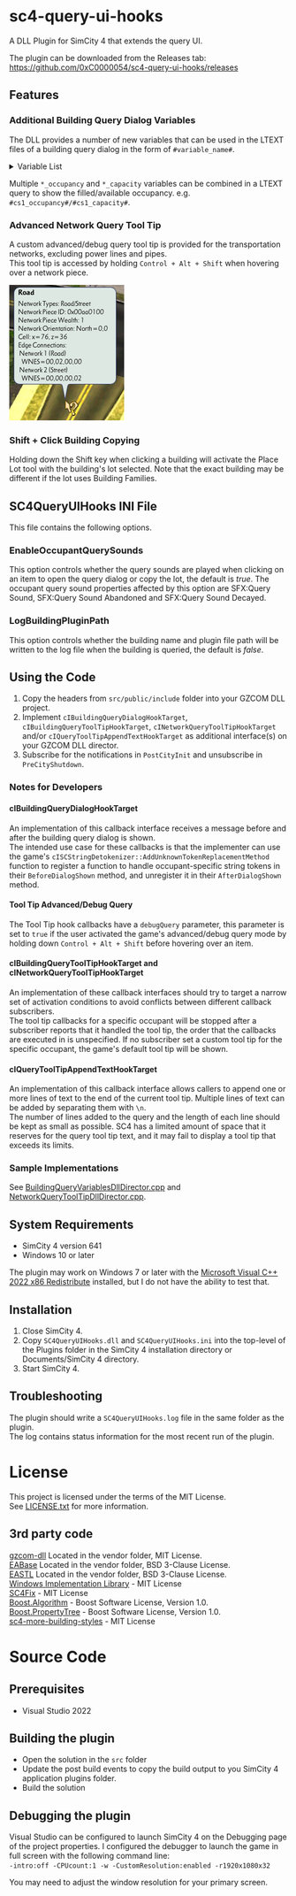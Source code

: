 # sc4-query-ui-hooks

A DLL Plugin for SimCity 4 that extends the query UI.   

The plugin can be downloaded from the Releases tab: https://github.com/0xC0000054/sc4-query-ui-hooks/releases

## Features

### Additional Building Query Dialog Variables

The DLL provides a number of new variables that can be used in the LTEXT files
of a building query dialog in the form of `#variable_name#`.
<details>
<summary>Variable List</summary>

| Name | Description |
|------|-------------|
| building_full_funding_capacity | The cost for Education, Fire, Health, Police and Power buildings at the full (100%) capacity. For Fire and Police stations this is the coverage radius. |
| building_full_funding_coverage | The cost for Education, and Health buildings at the full (100%) coverage radius (School Bus/Ambulance). |
| building_is_w2w | Shows a 'Yes' or 'No' value based on whether the building has a W2W occupant group. |
| building_styles | Shows building's styles in a pipe-separated list. E.g: `Chicago 1890 | New York 1940` |
| building_style_lines | Shows a list of the building's styles, with each style after the first one on its own line.<br>E.g:`Chicago 1890`<br>`New York 1940` |
| growth_stage | The growth stage of the building's lot. |
| mysim_name | The name of the MySim that lives in the selected residence. |
| r1_occupancy | The current number of R§ occupants. |
| r1_capacity | The R§ occupant capacity. |
| r2_occupancy | The current number of R§§ occupants. |
| r2_capacity | The R§§ occupant capacity. |
| r3_occupancy | The current number of R§§§ occupants. |
| r3_capacity | The R§§§ occupant capacity. |
| cs1_occupancy | The current number of Cs§ occupants. |
| cs1_capacity | The Cs§ occupant capacity. |
| cs2_occupancy | The current number of Cs§§ occupants. |
| cs2_capacity | The Cs§§ occupant capacity. |
| cs3_occupancy | The current number of Cs§§§ occupants. |
| cs3_capacity | The Cs§§§ occupant capacity. |
| co2_occupancy | The current number of Co§§ occupants. |
| co2_capacity | The Co§§ occupant capacity. |
| co3_occupancy | The current number of Co§§§ occupants. |
| co3_capacity | The Co§§§ occupant capacity. |
| ir_occupancy | The current number of I-R occupants. |
| ir_capacity | The I-R occupant capacity. |
| id_occupancy | The current number of I-D occupants. |
| id_capacity | The I-D occupant capacity. |
| im_occupancy | The current number of I-M occupants. |
| im_capacity | The I-M occupant capacity. |
| iht_occupancy | The current number of I-HT occupants. |
| iht_capacity | The I-HT occupant capacity. |
</details>

Multiple `*_occupancy` and `*_capacity` variables can be combined in a LTEXT query to show the filled/available occupancy.
e.g. `#cs1_occupancy#/#cs1_capacity#`.

### Advanced Network Query Tool Tip

A custom advanced/debug query tool tip is provided for the transportation networks, excluding power lines and pipes.   
This tool tip is accessed by holding `Control + Alt + Shift` when hovering over a network piece.

![Network Query Tool Tip](images/CustomNetworkTooltip.jpg)

### Shift + Click Building Copying

Holding down the Shift key when clicking a building will activate the Place Lot tool with the building's lot selected.
Note that the exact building may be different if the lot uses Building Families.

## SC4QueryUIHooks INI File

This file contains the following options.

### EnableOccupantQuerySounds

This option controls whether the query sounds are played when clicking on an item to open the query dialog
or copy the lot, the default is _true_.
The occupant query sound properties affected by this option are SFX:Query Sound, SFX:Query Sound Abandoned and SFX:Query Sound Decayed.

### LogBuildingPluginPath

This option controls whether the building name and plugin file path will be written to the log file when the
building is queried, the default is _false_.

## Using the Code

1. Copy the headers from `src/public/include` folder into your GZCOM DLL project.
2. Implement `cIBuildingQueryDialogHookTarget`, `cIBuildingQueryToolTipHookTarget`, `cINetworkQueryToolTipHookTarget` and/or
`cIQueryToolTipAppendTextHookTarget` as additional interface(s) on your GZCOM DLL director.
3. Subscribe for the notifications in `PostCityInit` and unsubscribe in `PreCityShutdown`.

### Notes for Developers

#### cIBuildingQueryDialogHookTarget

An implementation of this callback interface receives a message before and after the building query dialog is shown.    
The intended use case for these callbacks is that the implementer can use the game's `cISCStringDetokenizer::AddUnknownTokenReplacementMethod` function
to register a function to handle occupant-specific string tokens in their `BeforeDialogShown` method, and unregister it in their `AfterDialogShown` method.

#### Tool Tip Advanced/Debug Query

The Tool Tip hook callbacks have a `debugQuery` parameter, this parameter is set to `true` if the user activated the
game's advanced/debug query mode by holding down `Control + Alt + Shift` before hovering over an item.

#### cIBuildingQueryToolTipHookTarget and cINetworkQueryToolTipHookTarget

An implementation of these callback interfaces should try to target a narrow set of activation conditions
to avoid conflicts between different callback subscribers.    
The tool tip callbacks for a specific occupant will be stopped after a subscriber reports that it handled
the tool tip, the order that the callbacks are executed in is unspecified.
If no subscriber set a custom tool tip for the specific occupant, the game's default tool tip will be shown.

#### cIQueryToolTipAppendTextHookTarget

An implementation of this callback interface allows callers to append one or more lines of text to the end of
the current tool tip. Multiple lines of text can be added by separating them with `\n`.    
The number of lines added to the query and the length of each line should be kept as small as possible. SC4
has a limited amount of space that it reserves for the query tool tip text, and it may fail to display a tool
tip that exceeds its limits.

### Sample Implementations

See [BuildingQueryVariablesDllDirector.cpp](src/child-directors/BuildingQueryVariablesDllDirector.cpp) and [NetworkQueryToolTipDllDirector.cpp](src/child-directors/NetworkQueryToolTipDllDirector.cpp).

## System Requirements

* SimCity 4 version 641
* Windows 10 or later

The plugin may work on Windows 7 or later with the [Microsoft Visual C++ 2022 x86 Redistribute](https://aka.ms/vs/17/release/vc_redist.x86.exe) installed, but I do not have the ability to test that.

## Installation

1. Close SimCity 4.
2. Copy `SC4QueryUIHooks.dll` and `SC4QueryUIHooks.ini` into the top-level of the Plugins folder in the SimCity 4 installation directory or Documents/SimCity 4 directory.
3. Start SimCity 4.

## Troubleshooting

The plugin should write a `SC4QueryUIHooks.log` file in the same folder as the plugin.    
The log contains status information for the most recent run of the plugin.

# License

This project is licensed under the terms of the MIT License.    
See [LICENSE.txt](LICENSE.txt) for more information.

## 3rd party code

[gzcom-dll](https://github.com/nsgomez/gzcom-dll/tree/master) Located in the vendor folder, MIT License.    
[EABase](https://github.com/electronicarts/EABase) Located in the vendor folder, BSD 3-Clause License.    
[EASTL](https://github.com/electronicarts/EASTL) Located in the vendor folder, BSD 3-Clause License.    
[Windows Implementation Library](https://github.com/microsoft/wil) - MIT License    
[SC4Fix](https://github.com/nsgomez/sc4fix) - MIT License    
[Boost.Algorithm](https://www.boost.org/doc/libs/1_84_0/libs/algorithm/doc/html/index.html) - Boost Software License, Version 1.0.    
[Boost.PropertyTree](https://www.boost.org/doc/libs/1_84_0/doc/html/property_tree.html) - Boost Software License, Version 1.0.    
[sc4-more-building-styles](https://github.com/0xC0000054/sc4-more-building-styles) - MIT License

# Source Code

## Prerequisites

* Visual Studio 2022

## Building the plugin

* Open the solution in the `src` folder
* Update the post build events to copy the build output to you SimCity 4 application plugins folder.
* Build the solution

## Debugging the plugin

Visual Studio can be configured to launch SimCity 4 on the Debugging page of the project properties.
I configured the debugger to launch the game in full screen with the following command line:    
`-intro:off -CPUcount:1 -w -CustomResolution:enabled -r1920x1080x32`

You may need to adjust the window resolution for your primary screen.
